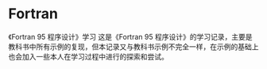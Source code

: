 # Fortran
《Fortran 95 程序设计》学习
这是《Fortran 95 程序设计》的学习记录，主要是教科书中所有示例的复现，但本记录又与教科书示例不完全一样，在示例的基础上也会加入一些本人在学习过程中进行的探索和尝试。
